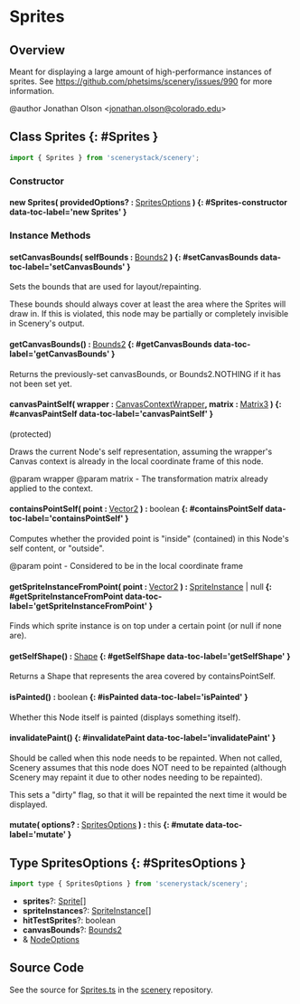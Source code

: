 # Sprites

## Overview

Meant for displaying a large amount of high-performance instances of sprites.
See https://github.com/phetsims/scenery/issues/990 for more information.

@author Jonathan Olson &lt;jonathan.olson@colorado.edu&gt;

## Class Sprites {: #Sprites }


```js
import { Sprites } from 'scenerystack/scenery';
```
### Constructor

#### new Sprites( providedOptions? : <span style="font-weight: 400;">[SpritesOptions](../scenery/Sprites.md#SpritesOptions)</span> ) {: #Sprites-constructor data-toc-label='new Sprites' }

### Instance Methods

#### setCanvasBounds( selfBounds : <span style="font-weight: 400;">[Bounds2](../dot/Bounds2.md)</span> ) {: #setCanvasBounds data-toc-label='setCanvasBounds' }

Sets the bounds that are used for layout/repainting.

These bounds should always cover at least the area where the Sprites will draw in. If this is violated, this
node may be partially or completely invisible in Scenery's output.

#### getCanvasBounds() : <span style="font-weight: 400;">[Bounds2](../dot/Bounds2.md)</span> {: #getCanvasBounds data-toc-label='getCanvasBounds' }

Returns the previously-set canvasBounds, or Bounds2.NOTHING if it has not been set yet.

#### canvasPaintSelf( wrapper : <span style="font-weight: 400;">[CanvasContextWrapper](../scenery/CanvasContextWrapper.md)</span>, matrix : <span style="font-weight: 400;">[Matrix3](../dot/Matrix3.md)</span> ) {: #canvasPaintSelf data-toc-label='canvasPaintSelf' }

(protected)

Draws the current Node's self representation, assuming the wrapper's Canvas context is already in the local
coordinate frame of this node.

@param wrapper
@param matrix - The transformation matrix already applied to the context.

#### containsPointSelf( point : <span style="font-weight: 400;">[Vector2](../dot/Vector2.md)</span> ) : <span style="font-weight: 400;"><span style="color: hsla(calc(var(--md-hue) + 180deg),80%,40%,1);">boolean</span></span> {: #containsPointSelf data-toc-label='containsPointSelf' }

Computes whether the provided point is "inside" (contained) in this Node's self content, or "outside".

@param point - Considered to be in the local coordinate frame

#### getSpriteInstanceFromPoint( point : <span style="font-weight: 400;">[Vector2](../dot/Vector2.md)</span> ) : <span style="font-weight: 400;">[SpriteInstance](../scenery/SpriteInstance.md) | <span style="color: hsla(calc(var(--md-hue) + 180deg),80%,40%,1);">null</span></span> {: #getSpriteInstanceFromPoint data-toc-label='getSpriteInstanceFromPoint' }

Finds which sprite instance is on top under a certain point (or null if none are).

#### getSelfShape() : <span style="font-weight: 400;">[Shape](../kite/Shape.md)</span> {: #getSelfShape data-toc-label='getSelfShape' }

Returns a Shape that represents the area covered by containsPointSelf.

#### isPainted() : <span style="font-weight: 400;"><span style="color: hsla(calc(var(--md-hue) + 180deg),80%,40%,1);">boolean</span></span> {: #isPainted data-toc-label='isPainted' }

Whether this Node itself is painted (displays something itself).

#### invalidatePaint() {: #invalidatePaint data-toc-label='invalidatePaint' }

Should be called when this node needs to be repainted. When not called, Scenery assumes that this node does
NOT need to be repainted (although Scenery may repaint it due to other nodes needing to be repainted).

This sets a "dirty" flag, so that it will be repainted the next time it would be displayed.

#### mutate( options? : <span style="font-weight: 400;">[SpritesOptions](../scenery/Sprites.md#SpritesOptions)</span> ) : <span style="font-weight: 400;"><span style="color: hsla(calc(var(--md-hue) + 180deg),80%,40%,1);">this</span></span> {: #mutate data-toc-label='mutate' }



## Type SpritesOptions {: #SpritesOptions }


```js
import type { SpritesOptions } from 'scenerystack/scenery';
```


- **sprites**?: [Sprite](../scenery/Sprite.md)[]
- **spriteInstances**?: [SpriteInstance](../scenery/SpriteInstance.md)[]
- **hitTestSprites**?: <span style="color: hsla(calc(var(--md-hue) + 180deg),80%,40%,1);">boolean</span>
- **canvasBounds**?: [Bounds2](../dot/Bounds2.md)
- &amp; [NodeOptions](../scenery/Node.md#NodeOptions)




## Source Code

See the source for [Sprites.ts](https://github.com/phetsims/scenery/blob/main/js/nodes/Sprites.ts) in the [scenery](https://github.com/phetsims/scenery) repository.
